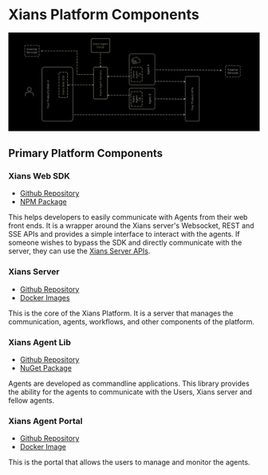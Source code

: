 # Xians Platform Components

![Platform Components](../images/platform-components.png)

## Primary Platform Components

### Xians Web SDK

- [Github Repository](https://github.com/XiansAiPlatform/sdk-web-typescript)
- [NPM Package](https://www.npmjs.com/package/@99xio/xians-sdk-typescript)

This helps developers to easily communicate with Agents from their web front ends. It is a wrapper around the Xians server's Websocket, REST and SSE APIs and provides a simple interface to interact with the agents. If someone wishes to bypass the SDK and directly communicate with the server, they can use the [Xians Server APIs](https://github.com/XiansAiPlatform/XiansAi.Server/blob/main/XiansAi.Server.Src/docs/user-api/index.md).

### Xians Server

- [Github Repository](https://github.com/XiansAiPlatform/XiansAi.Server)
- [Docker Images](https://hub.docker.com/repository/docker/99xio/xiansai-server/general)

This is the core of the Xians Platform. It is a server that manages the communication, agents, workflows, and other components of the platform.

### Xians Agent Lib

- [Github Repository](https://github.com/XiansAiPlatform/XiansAi.Lib)
- [NuGet Package](https://www.nuget.org/packages/XiansAi.Lib)

Agents are developed as commandline applications. This library provides the ability for the agents to communicate with the Users, Xians server and fellow agents.

### Xians Agent Portal

- [Github Repository](https://github.com/XiansAiPlatform/XiansAi.UI)
- [Docker Image](https://hub.docker.com/repository/docker/99xio/xiansai-ui/general)

This is the portal that allows the users to manage and monitor the agents.
